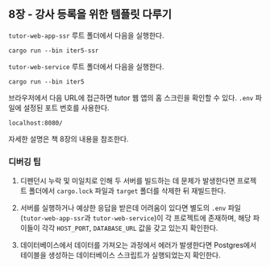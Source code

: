## 8장 - 강사 등록을 위한 템플릿 다루기

`tutor-web-app-ssr` 루트 폴더에서 다음을 실행한다.

```
cargo run --bin iter5-ssr
```

`tutor-web-service` 루트 폴더에서 다음을 실행한다.

```
cargo run --bin iter5
```

브라우저에서 다음 URL에 접근하면 tutor 웹 앱의 홈 스크린을 확인할 수 있다. `.env` 파일에 설정된 포트 번호를 사용한다.

```
localhost:8080/
```

자세한 설명은 책 8장의 내용을 참조한다.

### 디버깅 팁

1. 디펜던시 누락 및 미일치로 인해 두 서버를 빌드하는 데 문제가 발생한다면 프로젝트 폴더에서 `cargo.lock` 파일과 `target` 폴더를 삭제한 뒤 재빌드한다.

2. 서버를 실행하거나 예상한 응답을 받은데 어려움이 있다면 별도의 `.env` 파일(`tutor-web-app-ssr`과 `tutor-web-service`)이 각 프로젝트에 존재하며, 해당 파이들이 각각 `HOST_PORT`, `DATABASE_URL` 값을 갖고 있는지 확인한다.

3. 데이터베이스에서 데이터를 가져오는 과정에서 에러가 발생한다면 Postgres에서 테이블을 생성하는 데이터베이스 스크립트가 실행되었는지 확인한다.
